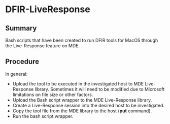 # DFIR-LiveResponse


## Summary

Bash scripts that have been created to run DFIR tools for MacOS through the Live-Response feature on MDE.


## Procedure

In general:
- Upload the tool to be executed in the investigated host to MDE Live-Response library. Sometimes it will need to be modified due to Microsoft limitations on file size or other factors.
- Upload the Bash script wrapper to the MDE Live-Response library.
- Create a Live-Response session into the desired host to be investigated.
- Copy the tool file from the MDE library to the host (**put** command).
- Run the bash script wrapper.

